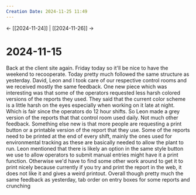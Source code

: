 ```yaml
---
Creation Date: 2024-11-25 11:49
---
```


<- [[2024-11-24]] | [[2024-11-26]]  ->

# 2024-11-15
Back at the client site again. Friday today so it'll be nice to have the weekend to recooperate. Today pretty much followed the same structure as yesterday. David, Leon and I took care of our respective control rooms and we received mostly the same feedback. One new piece which was interesting was that some of the operators requested less harsh colored versions of the reports they used. They said that the current color scheme is a little harsh on the eyes especially when working on it late at night. Which is fair since the operators do 12 hour shifts. So Leon made a grey version of the reports that that control room used daily. Not much other feedback. Something else new is that more people are requesting a print button or a printable version of the report that they use. Some of the reports need to be printed at the end of every shift, mainly the ones used for environmental tracking as these are basically needed to allow the plant to run. Leon mentioned that there is likely an option in the same style button we use to allow operators to submit manual entries might have it a print function. Otherwise we'd have to find some other work around to get it to print nicely because currently if you try and print the report in the web, it does not like it and gives a weird printout. Overall though pretty much the same feedback as yesterday, tab order on entry boxes for some reports and crunching 